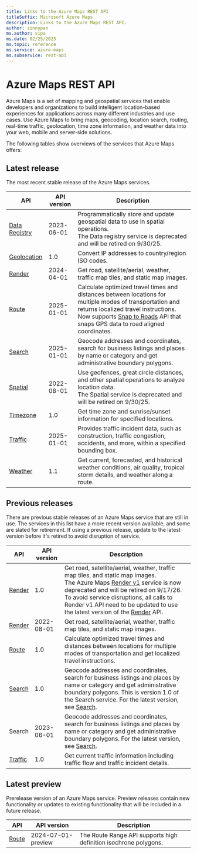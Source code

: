 ```yaml
---
title: Links to the Azure Maps REST API
titleSuffix: Microsoft Azure Maps
description: Links to the Azure Maps REST API.
author: sinnypan
ms.author: sipa
ms.date: 02/25/2025
ms.topic: reference
ms.service: azure-maps
ms.subservice: rest-api
---
```


# Azure Maps REST API

Azure Maps is a set of mapping and geospatial services that enable developers and organizations to build intelligent location-based experiences for applications across many different industries and use cases. Use Azure Maps to bring maps, geocoding, location search, routing, real-time traffic, geolocation, time zone information, and weather data into your web, mobile and server-side solutions.

The following tables show overviews of the services that Azure Maps offers:

## Latest release

The most recent stable release of the Azure Maps services.

| API | API version | Description |
|-----|-------------|-------------|
| [Data Registry] |  2023-06-01  | Programmatically store and update geospatial data to use in spatial operations.<br>The Data registry service is deprecated and will be retired on 9/30/25. |
| [Geolocation] |  1.0  | Convert IP addresses to country/region ISO codes. |
| [Render] |  2024-04-01  | Get road, satellite/aerial, weather, traffic map tiles, and static map images. |
| [Route] |  2025-01-01  | Calculate optimized travel times and distances between locations for multiple modes of transportation and returns localized travel instructions. Now supports [Snap to Roads] API that snaps GPS data to road aligned coordinates. |
| [Search] |  2025-01-01  | Geocode addresses and coordinates, search for business listings and places by name or category and get administrative boundary polygons. |
| [Spatial] |  2022-08-01  | Use geofences, great circle distances, and other spatial operations to analyze location data.<br>The Spatial service is deprecated and will be retired on 9/30/25. |
| [Timezone] |  1.0  | Get time zone and sunrise/sunset information for specified locations. |
| [Traffic] |  2025-01-01  | Provides traffic incident data, such as construction, traffic congestion, accidents, and more, within a specified bounding box. |
| [Weather] |  1.1  | Get current, forecasted, and historical weather conditions, air quality, tropical storm details, and weather along a route. |

## Previous releases

There are previous stable releases of an Azure Maps service that are still in use. The services in this list have a more recent version available, and some are slated for retirement. If using a previous release, update to the latest version before it's retired to avoid disruption of service.

| API | API version | Description |
|-----|-------------|-------------|
| [Render][Render v1] |  1.0  | Get road, satellite/aerial, weather, traffic map tiles, and static map images.<BR>The Azure Maps [Render v1] service is now deprecated and will be retired on 9/17/26. To avoid service disruptions, all calls to Render v1 API need to be updated to use the latest version of the [Render] API. |
| [Render][render-2022-08-01] |  2022-08-01  | Get road, satellite/aerial, weather, traffic map tiles, and static map images. |
| [Route][Route v1] |  1.0  | Calculate optimized travel times and distances between locations for multiple modes of transportation and get localized travel instructions. |
| [Search][Search v1] |  1.0  | Geocode addresses and coordinates, search for business listings and places by name or category and get administrative boundary polygons. This is version 1.0 of the Search service. For the latest version, see [Search]. |
| Search |  2023-06-01  | Geocode addresses and coordinates, search for business listings and places by name or category and get administrative boundary polygons.  For the latest version, see [Search].|
| [Traffic][Traffic v1] |  1.0  | Get current traffic information including traffic flow and traffic incident details. |

## Latest preview

Prerelease version of an Azure Maps service. Preview releases contain new functionality or updates to existing functionality that will be included in a future release.

| API | API version | Description |
|-----|-------------|-------------|
| [Route][Route-2024-07-01-preview] | 2024-07-01-preview | The Route Range API supports high definition isochrone polygons. |

<!--- Links to latest versions of each service ---------------------------------->
[Data Registry]: /rest/api/maps/data-registry
[Geolocation]: /rest/api/maps/geolocation
[Render]: /rest/api/maps/render
[Route]: /rest/api/maps/route
[Search]: /rest/api/maps/search
[Snap to Roads]: /azure/azure-maps/tutorial-snap-to-road
[Spatial]: /rest/api/maps/spatial
[Timezone]: /rest/api/maps/timezone
[Traffic]: /rest/api/maps/traffic
[Weather]: /rest/api/maps/weather

<!--- Links to previous versions of each service -------------------------------->
[render-2022-08-01]: /rest/api/maps/render?view=rest-maps-2022-08-01

[Render v1]: /rest/api/maps/render?view=rest-maps-1.0
[Route v1]: /rest/api/maps/route?view=rest-maps-1.0
[Search v1]: /rest/api/maps/search?view=rest-maps-1.0
[Traffic v1]: /rest/api/maps/traffic?view=rest-maps-1.0

<!--- 2024-07-01-preview is the latest preview release of the Route service,
      currently the only Azure Maps service in Preview -------------------------->
[Route-2024-07-01-preview]: /rest/api/maps/route?view=rest-maps-2024-07-01-preview